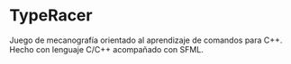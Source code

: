 # TypeRacer
Juego de mecanografía orientado al aprendizaje de comandos para C++. Hecho con lenguaje C/C++ acompañado con SFML.
